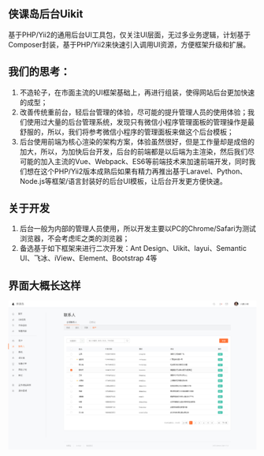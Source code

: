 ## 侠课岛后台Uikit
基于PHP/Yii2的通用后台UI工具包，仅关注UI层面，无过多业务逻辑，计划基于Composer封装，基于PHP/Yii2来快速引入调用UI资源，方便框架升级和扩展。
## 我们的思考：
1. 不造轮子，在市面主流的UI框架基础上，再进行组装，使得网站后台更加快速的成型；
2. 改善传统重前台，轻后台管理的体验，尽可能的提升管理人员的使用体验；我们使用过大量的后台管理系统，发现只有微信小程序管理面板的管理操作是最舒服的，所以，我们将参考微信小程序的管理面板来做这个后台模板；
3. 后台使用前端为核心渲染的架构方案，体验虽然很好，但是工作量却是成倍的加大，所以，为加快后台开发，后台的前端都是以后端为主渲染，然后我们尽可能的加入主流的Vue、Webpack、ES6等前端技术来加速前端开发，同时我们想在这个PHP/Yii2版本成熟后如果有精力再推出基于Laravel、Python、Node.js等框架/语言封装好的后台UI模板，让后台开发更方便快速。
## 关于开发
1. 后台一般为内部的管理人员使用，所以开发主要以PC的Chrome/Safari为测试浏览器，不会考虑IE之类的浏览器；
2. 备选基于如下框架来进行二次开发：Ant Design、Uikit、layui、Semantic UI、飞冰、iView、Element、Bootstrap 4等
## 界面大概长这样
![侠课岛后台Uikit](xkd.jpg)
